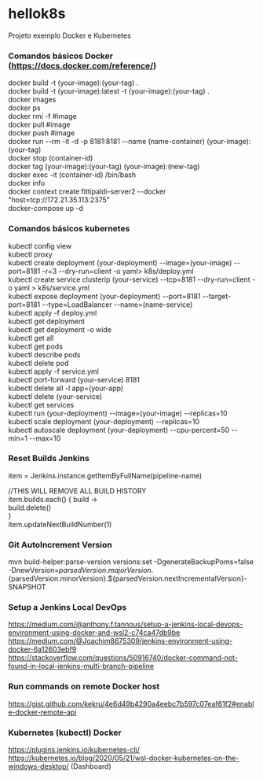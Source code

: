 # hellok8s
Projeto exemplo Docker e Kubernetes

### Comandos básicos Docker (https://docs.docker.com/reference/)
docker build -t (your-image):(your-tag) .  
docker build -t (your-image):latest -t (your-image):(your-tag) .  
docker images  
docker ps  
docker rmi -f #image  
docker pull #image  
docker push #image  
docker run --rm -it -d -p 8181:8181 --name (name-container) (your-image):(your-tag)  
docker stop (container-id)  
docker tag (your-image):(your-tag) (your-image):(new-tag)  
docker exec -it (container-id) /bin/bash  
docker info  
docker context create fittipaldi-server2 --docker "host=tcp://172.21.35.113:2375"  
docker-compose up -d  

### Comandos básicos kubernetes
kubectl config view  
kubectl proxy  
kubectl create deployment (your-deployment) --image=(your-image) --port=8181 -r=3 --dry-run=client -o yaml> k8s/deploy.yml  
kubectl create service clusterip (your-service) --tcp=8181 --dry-run=client -o yaml > k8s/service.yml  
kubectl expose deployment (your-deployment) --port=8181 --target-port=8181 --type=LoadBalancer --name=(name-service)  
kubectl apply -f deploy.yml  
kubectl get deployment  
kubectl get deployment -o wide  
kubectl get all  
kubectl get pods  
kubectl describe pods  
kubectl delete pod  
kubectl apply -f service.yml  
kubectl port-forward (your-service) 8181  
kubectl delete all -l app=(your-app)  
kubectl delete (your-service)  
kubectl get services  
kubectl run (your-deployment) --image=(your-image) --replicas=10  
kubectl scale deployment (your-deployment) --replicas=10  
kubectl autoscale deployment (your-deployment) --cpu-percent=50 --min=1 --max=10  

### Reset Builds Jenkins

item = Jenkins.instance.getItemByFullName(pipeline-name)  

//THIS WILL REMOVE ALL BUILD HISTORY  
item.builds.each() { build ->  
  build.delete()  
}  
item.updateNextBuildNumber(1)  

### Git AutoIncrement Version

mvn build-helper:parse-version versions:set -DgenerateBackupPoms=false -DnewVersion=${parsedVersion.majorVersion}.${parsedVersion.minorVersion}.${parsedVersion.nextIncrementalVersion}-SNAPSHOT  

### Setup a Jenkins Local DevOps
https://medium.com/@anthony.f.tannous/setup-a-jenkins-local-devops-environment-using-docker-and-wsl2-c74ca47db9be  
https://medium.com/@Joachim8675309/jenkins-environment-using-docker-6a12603ebf9   
https://stackoverflow.com/questions/50916740/docker-command-not-found-in-local-jenkins-multi-branch-pipeline  

### Run commands on remote Docker host
https://gist.github.com/kekru/4e6d49b4290a4eebc7b597c07eaf61f2#enable-docker-remote-api 

### Kubernetes (kubectl) Docker
https://plugins.jenkins.io/kubernetes-cli/   
https://kubernetes.io/blog/2020/05/21/wsl-docker-kubernetes-on-the-windows-desktop/ (Dashboard)  
